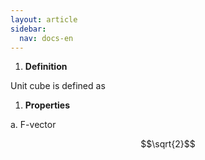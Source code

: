 ```yaml
---
layout: article
sidebar:
  nav: docs-en
---
```


1. **Definition**

Unit cube is defined as

1. **Properties**

a. F-vector

$$\sqrt{2}$$
